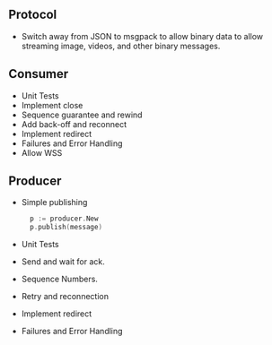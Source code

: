 ## Protocol
- Switch away from JSON to msgpack to allow binary data to allow streaming
  image, videos, and other binary messages.

## Consumer
- Unit Tests
- Implement close
- Sequence guarantee and rewind
- Add back-off and reconnect
- Implement redirect
- Failures and Error Handling
- Allow WSS

## Producer
- Simple publishing

    ```go
      p := producer.New
      p.publish(message)
    ```

- Unit Tests
- Send and wait for ack.
- Sequence Numbers.
- Retry and reconnection
- Implement redirect
- Failures and Error Handling
